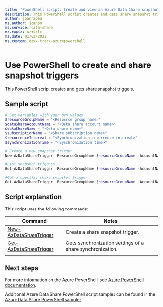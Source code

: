 ```yaml
---
title: "PowerShell script: Create and view an Azure Data Share snapshot triggers"
description: This PowerShell script creates and gets share snapshot triggers.
author: joannapea
ms.author: joanpo
ms.service: data-share
ms.topic: article
ms.date: 01/03/2022 
ms.custom: devx-track-azurepowershell
---
```


# Use PowerShell to create and share snapshot triggers

This PowerShell script creates and gets share snapshot triggers.

## Sample script

```powershell
# Set variables with your own values
$resourceGroupName = "<Resource group name>"
$dataShareAccountName = "<Data share account name>"
$dataShareName = "<Data share name>"
$subscriptionName = "<Share subscription name>"
$recurrenceInterval = "<Synchronization recurrence interval>"
$synchronizationTime = "<Synchronization time>"

# Create a new snapshot trigger
New-AzDataShareTrigger -ResourceGroupName $resourceGroupName -AccountName $dataShareAccountName -ShareSubscriptionName $subscriptionName -Name $dataShareName  -RecurrenceInterval $recurrenceInterval -SynchronizationTime $synchronizationTime

#List snapshot triggers
Get-AzDataShareTrigger -ResourceGroupName $resourceGroupName -AccountName $dataShareAccountName -ShareSubscriptionName $subscriptionName  -Name $dataShareName

#Get a specific share snapshot trigger
Get-AzDataShareTrigger -ResourceGroupName $resourceGroupName -AccountName $dataShareAccountName -ShareSubscriptionName -Name $dataShareName
```

## Script explanation

This script uses the following commands: 

| Command | Notes |
|---|---|
| [New-AzDataShareTrigger](/powershell/module/az.datashare/new-azdatasharetrigger) | Create a share snapshot trigger. |
| [Get-AzDataShareTrigger](/powershell/module/az.datashare/get-azdatasharesynchronizationsetting) | Gets synchronization settings of a share synchronization. |
|||

## Next steps

For more information on the Azure PowerShell, see [Azure PowerShell documentation](/powershell/).

Additional Azure Data Share PowerShell script samples can be found in the [Azure Data Share PowerShell samples](../../samples-powershell.md).
